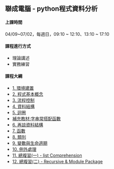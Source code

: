 ## 聯成電腦 - python程式資料分析

#### 上課時間

04/09~07/02，每週日，09:10 ~ 12:10、13:10 ~ 17:10

#### 課程進行方式

- 理論講述
- 實務練習

#### 課程大綱
- [1. 環境建置](http://mirdex.github.io/PythonBasic/1.%20environment.slides.html)
- [2. 程式基本概念](http://mirdex.github.io/PythonBasic/2.%20basic%20concept.slides.html)
- [3. 流程控制](http://mirdex.github.io/PythonBasic/3.%20流程控制(Q).slides.html)
- [4. 資料結構](http://mirdex.github.io/PythonBasic/4.%20資料結構_Q.slides.html)
- [5. 迴圈](http://mirdex.github.io/PythonBasic/5.%20迴圈_Q.slides.html)
- [補充教材:字串常搭配函數](http://mirdex.github.io/PythonBasic/5-1.%20補充%20-%20字串常搭配使用函數_Q.slides.html)
- [6. 再談資料結構](http://mirdex.github.io/PythonBasic/6.%20再談資料結構_Q.slides.html)
- [7. 函數](http://mirdex.github.io/PythonBasic/7.%20函數_Q.slides.html)
- [8. 類別](http://mirdex.github.io/PythonBasic/8.%20類別_Q.slides.html)
- [9. 變數與生命週期](http://mirdex.github.io/PythonBasic/9.%20變數與生命週期.slides.html)
- [10. 例外處理](http://mirdex.github.io/PythonBasic/10.%20例外處理.slides.html)
- [11. 總複習(一) - list Comprehension](http://mirdex.github.io/PythonBasic/0.%20Python前言(Q).slides.html)
- [12. 總複習(二) - Recursive & Module Package](http://mirdex.github.io/PythonBasic/1.%20模組開發(Q).slides.html)
